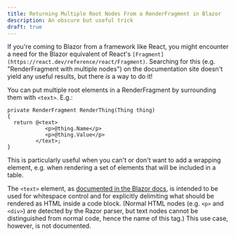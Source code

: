 ```yaml
---
title: Returning Multiple Root Nodes From a RenderFragment in Blazor
description: An obscure but useful trick
draft: true
---
```


If you're coming to Blazor from a framework like React, you might encounter a need for the Blazor
equivalent of React's `[Fragment](https://react.dev/reference/react/Fragment)`. Searching for this
(e.g. "RenderFragment with multiple nodes") on the documentation site doesn't yield any useful results,
but there _is_ a way to do it!

You can put multiple root elements in a RenderFragment by surrounding them with `<text>`. E.g.:

```razor
private RenderFragment RenderThing(Thing thing)
{
  return @<text>
            <p>@thing.Name</p>
            <p>@thing.Value</p>
         </text>;
}
```

This is particularly useful when you can't or don't want to add a wrapping element, e.g.
when rendering a set of <tr> elements that will be included in a table.

The `<text>` element, as
[documented in the Blazor docs](https://learn.microsoft.com/en-us/aspnet/core/mvc/views/razor?view=aspnetcore-7.0#explicit-delimited-transition),
is intended to be used for whitespace control and for explicitly delimiting what should be
rendered as HTML inside a code block. (Normal HTML nodes (e.g. `<p>` and `<div>`) are detected
by the Razor parser, but text nodes cannot be distinguished from normal code, hence the name of this tag.)
This use case, however, is not documented.

